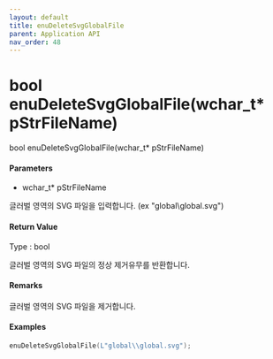 ```yaml
---
layout: default
title: enuDeleteSvgGlobalFile
parent: Application API
nav_order: 48
---
```

# bool enuDeleteSvgGlobalFile\(wchar\_t\* pStrFileName\)

bool enuDeleteSvgGlobalFile\(wchar\_t\* pStrFileName\)

#### Parameters

* wchar\_t\* pStrFileName

글러벌 영역의 SVG 파일을 입력합니다. \(ex "global\global.svg"\)

#### Return Value

Type : bool

글러벌 영역의 SVG 파일의 정상 제거유무를 반환합니다.

#### Remarks

글러벌 영역의 SVG 파일을 제거합니다.

#### Examples

```cpp
enuDeleteSvgGlobalFile(L"global\\global.svg");
```



